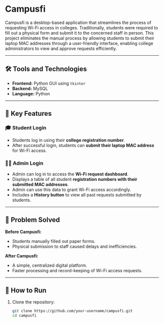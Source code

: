 # Campusfi

Campusfi is a desktop-based application that streamlines the process of requesting Wi-Fi access in colleges. 
Traditionally, students were required to fill out a physical form and submit it to the concerned staff in person. 
This project eliminates the manual process by allowing students to submit their laptop MAC addresses through a user-friendly interface, enabling college administrators to view and approve requests efficiently.

---

## 🛠️ Tools and Technologies

- **Frontend:** Python GUI using `tkinter`
- **Backend:** MySQL
- **Language:** Python

---

## 🔑 Key Features

### 🎓 Student Login
- Students log in using their **college registration number**.
- After successful login, students can **submit their laptop MAC address** for Wi-Fi access.

### 👨‍💼 Admin Login
- Admin can log in to access the **Wi-Fi request dashboard**.
- Displays a table of all student **registration numbers with their submitted MAC addresses**.
- Admin can use this data to grant Wi-Fi access accordingly.
- Includes a **History button** to view all past requests submitted by students.

---

## 🧠 Problem Solved

**Before Campusfi:**
- Students manually filled out paper forms.
- Physical submission to staff caused delays and inefficiencies.

**After Campusfi:**
- A simple, centralized digital platform.
- Faster processing and record-keeping of Wi-Fi access requests.

---

## 🔧 How to Run

1. Clone the repository:
   ```bash
   git clone https://github.com/your-username/campusfi.git
   cd campusfi
